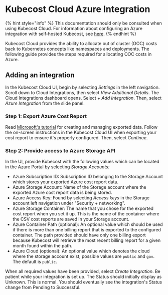 # Kubecost Cloud Azure Integration

{% hint style="info" %}
This documentation should only be consulted when using Kubecost Cloud. For information about configuring an Azure integration with self-hosted Kubecost, see [here](https://docs.kubecost.com/install-and-configure/install/cloud-integration/azure-out-of-cluster).
{% endhint %}

Kubecost Cloud provides the ability to allocate out of cluster (OOC) costs back to Kubernetes concepts like namespaces and deployments. The following guide provides the steps required for allocating OOC costs in Azure.

## Adding an integration

In the Kubecost Cloud UI, begin by selecting _Settings_ in the left navigation. Scroll down to Cloud Integrations, then select _View Additional Details_. The Cloud Integrations dashboard opens. Select _+ Add Integration_. Then, select _Azure Integration_ from the slide panel.

### Step 1: Export Azure Cost Report

Read [Microsoft's tutorial](https://learn.microsoft.com/en-us/azure/cost-management-billing/costs/tutorial-export-acm-data?tabs=azure-portal) for creating and managing exported data. Follow the on-screen instructions in the Kubecost Cloud UI when exporting your cost report to ensure it's properly configured. Then, select _Continue_.

### Step 2: Provide access to Azure Storage API

In the UI, provide Kubecost with the following values which can be located in the Azure Portal by selecting _Storage Accounts:_

* Azure Subscription ID: Subscription ID belonging to the Storage Account which stores your exported Azure cost report data.
* Azure Storage Account: Name of the Storage account where the exported Azure cost report data is being stored.
* Azure Access Key: Found by selecting _Access keys_ in the Storage account left navigation under "Security + networking".
* Azure Storage Container: The name that you chose for the exported cost report when you set it up. This is the name of the container where the CSV cost reports are saved in your Storage account.
* Azure Container Path (optional): An optional value which should be used if there is more than one billing report that is exported to the configured container. The path provided should have only one billing export because Kubecost will retrieve the most recent billing report for a given month found within the path.
* Azure Cloud (optional): An optional value which denotes the cloud where the storage account exist, possible values are `public` and `gov`. The default is `public`.

When all required values have been provided, select _Create Integration_. Be patient while your integration is set up. The Status should initially display as Unknown. This is normal. You should eventually see the integration's Status change from Pending to Successful.
